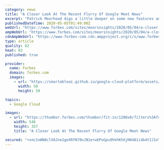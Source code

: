 ```yaml
---
category: news
title: "A Closer Look At The Recent Flurry Of Google Meet News"
excerpt: "Patrick Moorhead digs a little deeper on some new features announced for Meet, along with some customer stories of utilizing G Suite and Meet in the time of COVID-19."
publishedDateTime: 2020-05-05T01:49:00Z
webUrl: "https://www.forbes.com/sites/moorinsights/2020/05/04/a-closer-look-at-the-recent-flurry-of-google-meet-news/"
ampWebUrl: "https://www.forbes.com/sites/moorinsights/2020/05/04/a-closer-look-at-the-recent-flurry-of-google-meet-news/amp/"
cdnAmpWebUrl: "https://www-forbes-com.cdn.ampproject.org/c/s/www.forbes.com/sites/moorinsights/2020/05/04/a-closer-look-at-the-recent-flurry-of-google-meet-news/amp/"
type: article
quality: 82
heat: 82
published: true

provider:
  name: Forbes
  domain: forbes.com
  images:
    - url: "https://smartableai.github.io/google-cloud-platform/assets/images/organizations/forbes.com-50x50.jpg"
      width: 50
      height: 50

topics:
  - Google Cloud

images:
  - url: "https://thumbor.forbes.com/thumbor/fit-in/1200x0/filters%3Aformat%28jpg%29/https%3A%2F%2Fspecials-images.forbesimg.com%2Fimageserve%2F5eb0b54ca7e7a500072013f8%2F0x0.jpg"
    width: 546
    height: 357
    title: "A Closer Look At The Recent Flurry Of Google Meet News"

secured: "+xnLSxWN8clVAJne2geXRYN70nJB1erwEPoGpu9hkhKhXjH0481i4b4tIJ1nYi0hMWbHK87MlgQWSRnu296W+DaoZpc0xKBz+slddk8IDBcjWt0PHmh/kKB+iwKAqkBmCFHibDUi481zPuugZH91IebmO4f+F1IWpc7u4/6luVy+TJoRI1hG0mFAFzCY7JRaakJZgriDB6lbtr18U7m/TO/vVe8umYo1z1XrKa/9sj3MCuZxRya/QCeqWTIy6pnatLxu2lZdXxab/U5QMAkqRJaYlJftg+3hcL0/HJ594z3OiMMNeNTSE1XMW1Qn5oE3nPKnMxdmCpXLeezM++d7JAQbGL7pugRBMV55GMsi5c4LVfapJVCdwgkSsLSSWan3SZV+HTLfr2zgZDOmaJtz39cCBrfFQIkCr1LBQpgckQb8bXKm4/v95MZmxtK5QSTTJpY+IzBw0/c7zQ0uB5m4k7Vdz/+D4xQZALEA5Vr7qe8=;s8FoWbd5dGBa8350YbZKgw=="
---
```


